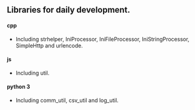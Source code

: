 ## Libraries for daily development.

#### cpp
 * Including strhelper, IniProcessor, IniFileProcessor, IniStringProcessor, SimpleHttp and urlencode.

#### js
 * Including util.

#### python 3
 * Including comm_util, csv_util and log_util.

